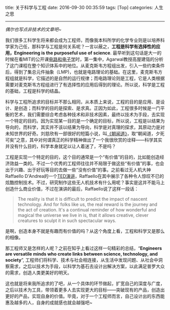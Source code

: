 title: 关于科学与工程
date: 2016-09-30 00:35:59
tags: [Top]
categories: 人生之思

---

*偶尔也写点非技术的文章吧~*

我们很多工科学生将来都会成为工程师，而像我本科所学的化学专业则是以培养科学家为己任，那科学与工程是何关系呢？一言以蔽之，**工程是科学有选择性的应用，Engineering is the purposeful use of science**. 最早听到这句话是大一的时候在看MIT的公开课[电路和电子学](http://open.163.com/special/opencourse/circuits.html)时，第一集中，Agarwal教授高屋建瓴的分析了这门课程在整个知识体系中的地位。从麦克斯韦方程组出发，引入一些约束条件后，得到了集总元件抽象（LMP)，也就是电路理论的基础。在这里，麦克斯韦方程组就是科学，它描述的是自然的运行规律；而电路理论则是工程，它是人类根据需要对麦克斯韦方程组进行了有选择性的应用后得到的理论。所以说，科学是工程的基础，工程是科学的结晶。

<!--more-->

科学与工程所追求的目标并不那么相同，从本质上来说，工程的目的是应用、是设计、是创造；而科学的目的是探索、是求真。正因为如此，工程很多时候是一门平衡的艺术，我们需要综合考虑各种技术和非技术因素，最终以技术为手段，去实现一个特定的目的。因为实现某一目的是一个确定的目标，所以说，工程是以结果为导向的，而科学，其实并不该以结果为导向，科学是对真理的探求，其原动力是对未知世界的好奇。刘慈欣有一部很好的短篇小说，叫[《朝闻道》](http://www.kanunu8.com/book3/6644/index.html)，取“朝闻道，夕死可矣”之意，其中对何谓真正的科学精神做出了一个我很欣赏的诠释——科学其实并没有什么目的，科学本身就足以让人着迷了，不是吗？

工程是实现一个特定的目的，这个目的通常是一个“有价值”的目的，比如能创造经济效益一类的。不过一个优秀的工程师往往并不局限于做这些“有价值”的事，也会出于兴趣、出于好玩等目的去做一些“没有价值”的事。之前看过无人机大神Raffaello D'Andrea的一个[TED演讲](http://open.163.com/movie/2016/3/M/F/MBHBRK2GK_MBHBSUGMF.html)，Raffaello在其中展示了各种令人惊叹不已的炫酷控制技术。不过，研究制作这些无人机技术有什么用呢？事实是这并不能马上创造什么商业价值，不过在演讲的最后，Raffaello说了这样一段话：

> The reality is that it is difficult to predict the impact of nascent technology. And for folks like us, the real reward is the journey and the act of creation. It's a continual reminder of how wonderful and magical the universe we live in is, that it allows creative, clever creatures to sculpt it in such spectacular ways.

是啊，创造本身不就是有趣而有价值的吗？从这个角度上看，工程和科学又是那么的相像。

那工程师又是怎样的人呢？之前在知乎上看过这样一句精彩的总结，“**Engineers are versatile minds who create links between science, technology, and society**”, 工程师们将科学、技术与社会相连接，从生活中发现问题、从社会中洞察需求，之后以技术为手段，以科学为基石去设计出解决方案，以此满足普罗大众的需求，创造人类更美好的明天。

这也就是将来我所追求的了吧，从一个具体的环节做起，扩宽自己的深度与广度，之后以技术为工具，带领着更多人去实现更大的目标——突破现有的产品，创造出更好的产品，实现自身的价值。毕竟，对于一个工程师而言，自己设计出的东西能惠及越多的人，自身的成就感也就会越强吧~